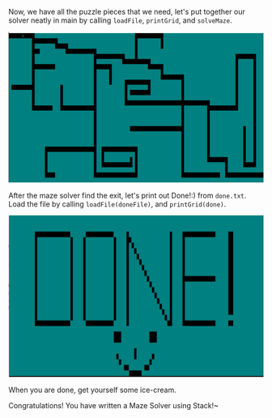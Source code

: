 <!--title={main()}-->

<!--badges={Python:100}-->

<!--concepts={File Input Output}-->

Now, we have all the puzzle pieces that we need, let's put together our solver neatly in main by calling `loadFile`, `printGrid`, and `solveMaze`.

<img src="./Images/img7.png" alt="maze" style="zoom:69%;" />

After the maze solver find the exit, let's print out Done!:) from `done.txt`. Load the file by calling `loadFile(doneFile)`, and `printGrid(done)`.

<img src="./Images/img8.png" alt="maze" style="zoom: 50%;" />

When you are done, get yourself some ice-cream.

Congratulations! You have written a Maze Solver using Stack!~